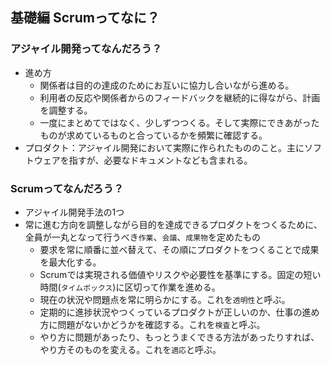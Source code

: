 ## 基礎編 Scrumってなに？

### アジャイル開発ってなんだろう？
- 進め方
  - 関係者は目的の達成のためにお互いに協力し合いながら進める。
  - 利用者の反応や関係者からのフィードバックを継続的に得ながら、計画を調整する。
  - 一度にまとめてではなく、少しずつつくる。そして実際にできあがったものが求めているものと合っているかを頻繁に確認する。
- プロダクト：アジャイル開発において実際に作られたもののこと。主にソフトウェアを指すが、必要なドキュメントなども含まれる。

### Scrumってなんだろう？
- アジャイル開発手法の1つ
- 常に進む方向を調整しながら目的を達成できるプロダクトをつくるために、全員が一丸となって行うべき`作業`、`会議`、`成果物`を定めたもの
  - 要求を常に順番に並べ替えて、その順にプロダクトをつくることで成果を最大化する。
  - Scrumでは実現される価値やリスクや必要性を基準にする。固定の短い時間(`タイムボックス`)に区切って作業を進める。
  - 現在の状況や問題点を常に明らかにする。これを`透明性`と呼ぶ。
  - 定期的に進捗状況やつくっているプロダクトが正しいのか、仕事の進め方に問題がないかどうかを確認する。これを`検査`と呼ぶ。
  - やり方に問題があったり、もっとうまくできる方法があったりすれば、やり方そのものを変える。これを`適応`と呼ぶ。
